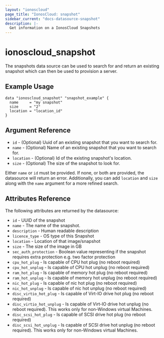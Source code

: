 ```yaml
---
layout: "ionoscloud"
page_title: "IonosCloud: snapshot"
sidebar_current: "docs-datasource-snapshot"
description: |-
  Get information on a IonosCloud Snapshots
---
```


# ionoscloud\_snapshot

The snapshots data source can be used to search for and return an existing snapshot which can then be used to provision a server.

## Example Usage

```hcl
data "ionoscloud_snapshot" "snapshot_example" {
  name     = "my snapshot"
  size     = "2"
  location = "location_id"
}
```

## Argument Reference

 * `id` - (Optional) Uuid of an existing snapshot that you want to search for.
 * `name` - (Optional) Name of an existing snapshot that you want to search for.
 * `location` - (Optional) Id of the existing snapshot's location.
 * `size` - (Optional) The size of the snapshot to look for.

Either `name` or `id` must be provided. If none, or both are provided, the datasource will return an error. Additionally, you can add `location` and `size` along with the `name` argument for a more refined search.


## Attributes Reference

The following attributes are returned by the datasource:

* `id` - UUID of the snapshot
* `name` - The name of the snapshot.
* `description` - Human readable description
* `licence_type` - OS type of this Snapshot
* `location` - Location of that image/snapshot
* `size` - The size of the image in GB
* `sec_auth_protection` - Boolean value representing if the snapshot requires extra protection e.g. two factor protection
* `cpu_hot_plug` -  Is capable of CPU hot plug (no reboot required)
* `cpu_hot_unplug` -  Is capable of CPU hot unplug (no reboot required)
* `ram_hot_plug` -  Is capable of memory hot plug (no reboot required)
* `ram_hot_unplug` -  Is capable of memory hot unplug (no reboot required)
* `nic_hot_plug` -  Is capable of nic hot plug (no reboot required)
* `nic_hot_unplug` -  Is capable of nic hot unplug (no reboot required)
* `disc_virtio_hot_plug` -  Is capable of Virt-IO drive hot plug (no reboot required)
* `disc_virtio_hot_unplug` -  Is capable of Virt-IO drive hot unplug (no reboot required). This works only for non-Windows virtual Machines.
* `disc_scsi_hot_plug` -  Is capable of SCSI drive hot plug (no reboot required)
* `disc_scsi_hot_unplug` -  Is capable of SCSI drive hot unplug (no reboot required). This works only for non-Windows virtual Machines.
